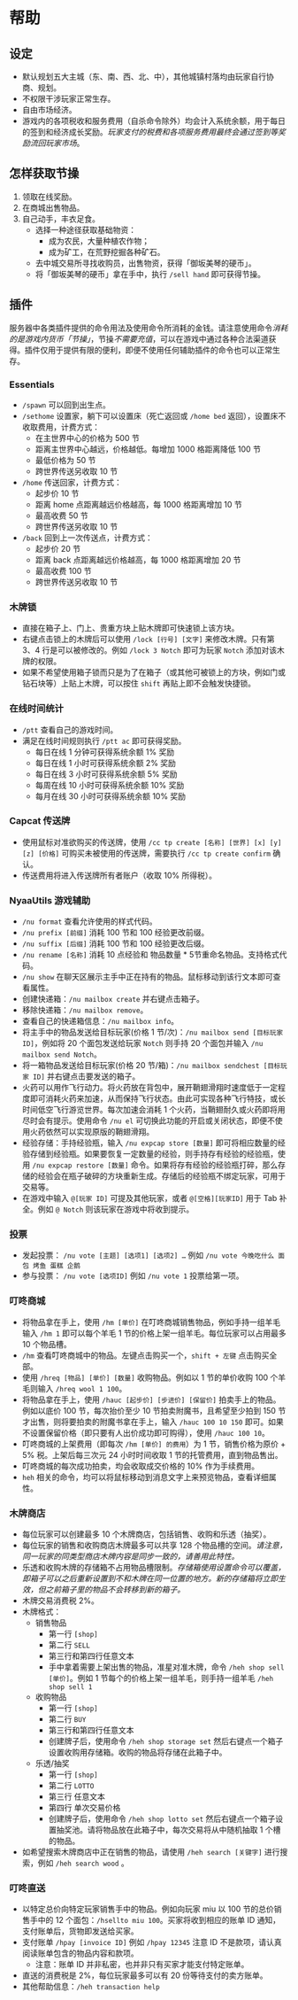 # 帮助

## 设定

* 默认规划五大主城（东、南、西、北、中），其他城镇村落均由玩家自行协商、规划。
* 不权限干涉玩家正常生存。
* 自由市场经济。
* 游戏内的各项税收和服务费用（自杀命令除外）均会计入系统余额，用于每日的签到和经济成长奖励。*玩家支付的税费和各项服务费用最终会通过签到等奖励流回玩家市场*。

## 怎样获取节操

1. 领取在线奖励。
2. 在商城出售物品。
3. 自己动手，丰衣足食。
    * 选择一种途径获取基础物资：
        * 成为农民，大量种植农作物；
        * 成为矿工，在荒野挖掘各种矿石。
    * 去中城交易所寻找收购员，出售物资，获得「御坂美琴的硬币」。
    * 将「御坂美琴的硬币」拿在手中，执行 `/sell hand` 即可获得节操。

## 插件

服务器中各类插件提供的命令用法及使用命令所消耗的金钱。请注意使用命令*消耗的是游戏内货币「节操」*，节操*不需要充值*，可以在游戏中通过各种合法渠道获得。插件仅用于提供有限的便利，即便不使用任何辅助插件的命令也可以正常生存。

### Essentials

*  `/spawn` 可以回到出生点。
*  `/sethome` 设置家，躺下可以设置床（死亡返回或 `/home bed` 返回），设置床不收取费用，计费方式：
    * 在主世界中心的价格为 500 节
    * 距离主世界中心越远，价格越低。每增加 1000 格距离降低 100 节
    * 最低价格为 50 节
    * 跨世界传送另收取 10 节
*  `/home` 传送回家，计费方式：
    * 起步价 10 节
    * 距离 home 点距离越远价格越高，每 1000 格距离增加 10 节
    * 最高收费 50 节
    * 跨世界传送另收取 10 节
*  `/back` 回到上一次传送点，计费方式：
    * 起步价 20 节
    * 距离 back 点距离越远价格越高，每 1000 格距离增加 20 节
    * 最高收费 100 节
    * 跨世界传送另收取 10 节

### 木牌锁

* 直接在箱子上、门上、贵重方块上贴木牌即可快速锁上该方块。
* 右键点击锁上的木牌后可以使用 `/lock [行号] [文字]` 来修改木牌。只有第 3、4 行是可以被修改的。例如 `/lock 3 Notch` 即可为玩家 `Notch` 添加对该木牌的权限。
* 如果不希望使用箱子锁而只是为了在箱子（或其他可被锁上的方块，例如门或钻石块等）上贴上木牌，可以按住 `shift` 再贴上即不会触发快捷锁。

### 在线时间统计

*  `/ptt` 查看自己的游戏时间。
* 满足在线时间规则执行 `/ptt ac` 即可获得奖励。
    * 每日在线 1 分钟可获得系统余额 1% 奖励
    * 每日在线 1 小时可获得系统余额 2% 奖励
    * 每日在线 3 小时可获得系统余额 5% 奖励
    * 每周在线 10 小时可获得系统余额 10% 奖励
    * 每月在线 30 小时可获得系统余额 10% 奖励

### Capcat 传送牌

* 使用鼠标对准欲购买的传送牌，使用 `/cc tp create [名称] [世界] [x] [y] [z] [价格]` 可购买未被使用的传送牌，需要执行 `/cc tp create confirm` 确认。
* 传送费用将进入传送牌所有者账户（收取 10% 所得税）。

### NyaaUtils 游戏辅助

* `/nu format` 查看允许使用的样式代码。
* `/nu prefix [前缀]` 消耗 100 节和 100 经验更改前缀。
* `/nu suffix [后缀]` 消耗 100 节和 100 经验更改后缀。
* `/nu rename [名称]` 消耗 10 点经验和 物品数量 * 5节重命名物品。支持格式代码。
* `/nu show` 在聊天区展示主手中正在持有的物品。鼠标移动到该行文本即可查看属性。
* 创建快递箱：`/nu mailbox create` 并右键点击箱子。
* 移除快递箱：`/nu mailbox remove`。
* 查看自己的快递箱信息：`/nu mailbox info`。
* 将主手中的物品发送给目标玩家(价格 1 节/次)：`/nu mailbox send [目标玩家 ID]`，例如将 20 个面包发送给玩家 `Notch` 则手持 20 个面包并输入 `/nu mailbox send Notch`。
* 将一箱物品发送给目标玩家(价格 20 节/箱)：`/nu mailbox sendchest [目标玩家 ID]` 并右键点击要发送的箱子。
* 火药可以用作飞行动力。将火药放在背包中，展开鞘翅滑翔时速度低于一定程度即可消耗火药来加速，从而保持飞行状态。由此可实现各种飞行特技，或长时间低空飞行游览世界。每次加速会消耗 1 个火药，当鞘翅耐久或火药即将用尽时会有提示。使用命令 `/nu el` 可切换此功能的开启或关闭状态，即便不使用火药依然可以实现原版的鞘翅滑翔。
* 经验存储：手持经验瓶，输入 `/nu expcap store [数量]` 即可将相应数量的经验存储到经验瓶。如果要恢复一定数量的经验，则手持存有经验的经验瓶，使用 `/nu expcap restore [数量]` 命令。如果将存有经验的经验瓶打碎，那么存储的经验会在瓶子破碎的方块重新生成。存储后的经验瓶不绑定玩家，可用于交易等。
* 在游戏中输入 `@[玩家 ID]` 可提及其他玩家，或者 `@[空格][玩家ID]` 用于 Tab 补全。例如 `@ Notch` 则该玩家在游戏中将收到提示。

### 投票

* 发起投票： `/nu vote [主题] [选项1] [选项2] …` 例如 `/nu vote 今晚吃什么 面包 烤鱼 蛋糕 企鹅`
* 参与投票： `/nu vote [选项ID]` 例如 `/nu vote 1` 投票给第一项。

### 叮咚商城

* 将物品拿在手上，使用 `/hm [单价]` 在叮咚商城销售物品，例如手持一组羊毛输入 `/hm 1` 即可以每个羊毛 1 节的价格上架一组羊毛。每位玩家可以占用最多 10 个物品槽。
* `/hm` 查看叮咚商城中的物品。左键点击购买一个，`shift + 左键` 点击购买全部。
* 使用 `/hreq [物品] [单价] [数量]` 收购物品。例如以 1 节的单价收购 100 个羊毛则输入 `/hreq wool 1 100`。
* 将物品拿在手上，使用 `/hauc [起步价] [步进价] [保留价]` 拍卖手上的物品。例如以底价 100 节，每次抬价至少 10 节拍卖附魔书，且希望至少拍到 150 节才出售，则将要拍卖的附魔书拿在手上，输入 `/hauc 100 10 150` 即可。如果不设置保留价格（即只要有人出价成功即可购得），使用 `/hauc 100 10`。
* 叮咚商城的上架费用（即每次 `/hm [单价] 的费用`）为 1 节，销售价格为原价 + 5% 税。上架后每三次元 24 小时时间收取 1 节的托管费用，直到物品售出。
* 叮咚商城的每次成功拍卖，均会收取成交价格的 10% 作为手续费用。
* `heh` 相关的命令，均可以将鼠标移动到消息文字上来预览物品，查看详细属性。

### 木牌商店

* 每位玩家可以创建最多 10 个木牌商店，包括销售、收购和乐透（抽奖）。
* 每位玩家的销售和收购商店木牌最多可以共享 128 个物品槽的空间。*请注意，同一玩家的同类型商店木牌内容是同步一致的，请善用此特性。*
* 乐透和收购木牌的存储箱不占用物品槽限制。*存储箱使用设置命令可以覆盖，即箱子可以之后重新设置到不和木牌在同一位置的地方。新的存储箱将立即生效，但之前箱子里的物品不会转移到新的箱子。*
* 木牌交易消费税 2%。
* 木牌格式：
    * 销售物品
        * 第一行 `[shop]`
        * 第二行 `SELL`
        * 第三行和第四行任意文本
        * 手中拿着需要上架出售的物品，准星对准木牌，命令 `/heh shop sell [单价]`。例如 1 节每个的价格上架一组羊毛，则手持一组羊毛 `/heh shop sell 1`
    * 收购物品
        * 第一行 `[shop]`
        * 第二行 `BUY`
        * 第三行和第四行任意文本
        * 创建牌子后，使用命令 `/heh shop storage set` 然后右键点一个箱子设置收购用存储箱。收购的物品将存储在此箱子中。
    * 乐透/抽奖
        * 第一行 `[shop]`
        * 第二行 `LOTTO`
        * 第三行 任意文本
        * 第四行 单次交易价格
        * 创建牌子后，使用命令 `/heh shop lotto set` 然后右键点一个箱子设置抽奖池。请将物品放在此箱子中，每次交易将从中随机抽取 1 个槽的物品。
* 如希望搜索木牌商店中正在销售的物品，请使用 `/heh search [关键字]` 进行搜索，例如 `/heh search wood` 。

### 叮咚直送

* 以特定总价向特定玩家销售手中的物品。例如向玩家 miu 以 100 节的总价销售手中的 12 个面包：`/hsellto miu 100`。买家将收到相应的账单 ID 通知，支付账单后，货物即发送给买家。
* 支付账单 `/hpay [invoice ID]` 例如 `/hpay 12345` 注意 ID 不是款项，请认真阅读账单包含的物品内容和款项。
    * 注意：账单 ID 并非私密，也并非只有买家才能支付特定账单。
* 直送的消费税是 2%，每位玩家最多可以有 20 份等待支付的卖方账单。
* 其他帮助信息：`/heh transaction help`
